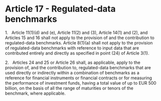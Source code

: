 # Article 17 - Regulated-data benchmarks


1.   Article 11(1)(d) and (e), Article 11(2) and (3), Article 14(1) and (2), and Articles 15 and 16 shall not apply to the provision of and the contribution to regulated-data benchmarks. Article 8(1)(a) shall not apply to the provision of regulated-data benchmarks with reference to input data that are contributed entirely and directly as specified in point (24) of Article 3(1).

2.   Articles 24 and 25 or Article 26 shall, as applicable, apply to the provision of, and the contribution to, regulated-data benchmarks that are used directly or indirectly within a combination of benchmarks as a reference for financial instruments or financial contracts or for measuring the performance of investment funds, having a total value of up to EUR 500 billion, on the basis of all the range of maturities or tenors of the benchmark, where applicable.
